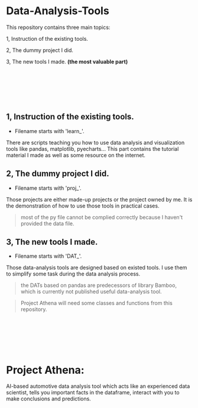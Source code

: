 # Data-Analysis-Tools

This repository contains three main topics:

   1, Instruction of the existing tools. 
  
   2, The dummy project I did.
  
   3, The new tools I made. **(the most valuable part)**

<br/>
<br/>
<br/>
<br/>
<br/>


## 1, Instruction of the existing tools.

* Filename starts with 'learn_'.

There are scripts teaching you how to use data analysis and visualization tools like pandas, matplotlib, pyecharts...  This part contains the tutorial material I made as well as some resource on the internet.

## 2, The dummy project I did.

* Filename starts with 'proj_'.

Those projects are either made-up projects or the project owned by me. It is the demonstration of how to use those tools in practical cases. 

> most of the py file cannot be complied correctly because I haven't provided the data file.

## 3, The new tools I made.

* Filename starts with 'DAT_'.

Those data-analysis tools are designed based on existed tools. I use them to simplify some task during the data analysis process.

> the DATs based on pandas are predecessors of library Bamboo, which is currently not published useful data-analysis tool.

> Project Athena will need some classes and functions from this repository.



<br/>
<br/>
<br/>
<br/>
<br/>



# Project Athena: 
AI-based automotive data analysis tool which acts like an experienced data scientist, tells you important facts in the dataframe, interact with you to make conclusions and predictions.





